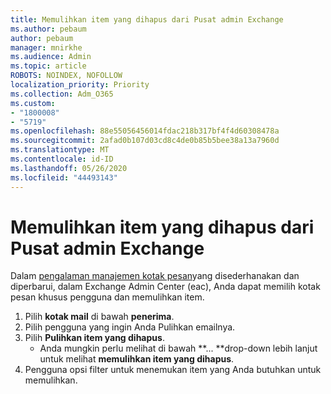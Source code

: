 ```yaml
---
title: Memulihkan item yang dihapus dari Pusat admin Exchange
ms.author: pebaum
author: pebaum
manager: mnirkhe
ms.audience: Admin
ms.topic: article
ROBOTS: NOINDEX, NOFOLLOW
localization_priority: Priority
ms.collection: Adm_O365
ms.custom:
- "1800008"
- "5719"
ms.openlocfilehash: 88e55056456014fdac218b317bf4f4d60308478a
ms.sourcegitcommit: 2afad0b107d03cd8c4de0b85b5bee38a13a7960d
ms.translationtype: MT
ms.contentlocale: id-ID
ms.lasthandoff: 05/26/2020
ms.locfileid: "44493143"
---
```

# <a name="recover-deleted-items-from-exchange-admin-center"></a>Memulihkan item yang dihapus dari Pusat admin Exchange

Dalam [pengalaman manajemen kotak pesan](https://admin.exchange.microsoft.com/#/mailboxes)yang disederhanakan dan diperbarui, dalam Exchange Admin Center (eac), Anda dapat memilih kotak pesan khusus pengguna dan memulihkan item.

1. Pilih **kotak mail** di bawah **penerima**.
2. Pilih pengguna yang ingin Anda Pulihkan emailnya.
3. Pilih **Pulihkan item yang dihapus**.
    - Anda mungkin perlu melihat di bawah **... **drop-down lebih lanjut untuk melihat **memulihkan item yang dihapus**.
4. Pengguna opsi filter untuk menemukan item yang Anda butuhkan untuk memulihkan.
